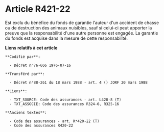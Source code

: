 # Article R421-22

Est exclu du bénéfice du fonds de garantie l'auteur d'un accident de chasse ou de destruction des animaux nuisibles, sauf si
celui-ci peut apporter la preuve que la responsabilité d'une autre personne est engagée. La garantie du fonds est acquise
dans la mesure de cette responsabilité.

**Liens relatifs à cet article**

	**Codifié par**:

	  - Décret n°76-666 1976-07-16

	**Transféré par**:

	  - Décret n°88-261 du 18 mars 1988 - art. 4 () JORF 20 mars 1988

	**Liens**:

	  - TXT_SOURCE: Code des assurances - art. L420-8 (T)
	  - TXT_ASSOCIE: Code des assurances R324-6, R325-16

	**Anciens textes**:

	  - Code des assurances - art. R*420-22 (T)
	  - Code des assurances R420-22
